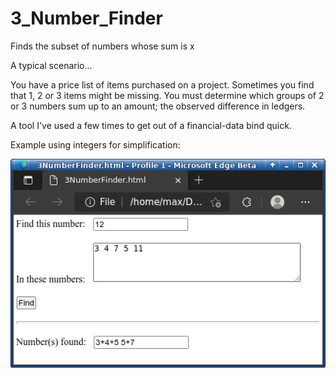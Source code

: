 # 3_Number_Finder
Finds the subset of numbers whose sum is x


A typical scenario...

You have a price list of items purchased on a project.  Sometimes you find that 1, 2 or 3 items might be missing.  You must determine which groups of 2 or 3 numbers sum up to an amount; the observed difference in ledgers.

A tool I've used a few times to get out of a financial-data bind quick.

Example using integers for simplification:

<img src="3_Number_Finder_screenshot.png" />
